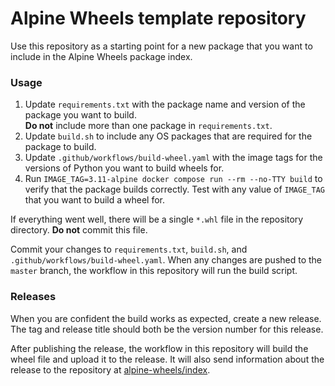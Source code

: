 # Alpine Wheels template repository

Use this repository as a starting point for a new package that you want to include in the Alpine Wheels package index.

### Usage

1. Update `requirements.txt` with the package name and version of the package you want to build.  
   **Do not** include more than one package in `requirements.txt`.
2. Update `build.sh` to include any OS packages that are required for the package to build.
3. Update `.github/workflows/build-wheel.yaml` with the image tags for the versions of Python you want to build wheels 
   for.
4. Run `IMAGE_TAG=3.11-alpine docker compose run --rm --no-TTY build` to verify that the package builds correctly.
   Test with any value of `IMAGE_TAG` that you want to build a wheel for.

If everything went well, there will be a single `*.whl` file in the repository directory. **Do not** commit this file.

Commit your changes to `requirements.txt`, `build.sh`, and `.github/workflows/build-wheel.yaml`. When any changes are
pushed to the `master` branch, the workflow in this repository will run the build script.

### Releases

When you are confident the build works as expected, create a new release. The tag and release title should both be the
version number for this release.

After publishing the release, the workflow in this repository will build the wheel file and upload it to the release. It
will also send information about the release to the repository at [alpine-wheels/index][a].

[a]: https://github.com/alpine-wheels/index
